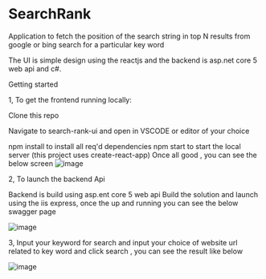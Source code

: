 # SearchRank
Application to fetch the position of the search string in top N results from google or bing search for  a particular key word 

The UI is simple design using  the reactjs and the backend is asp.net core 5 web api and c#.


Getting started

1, To get the frontend running locally:

Clone this repo

Navigate to search-rank-ui  and open in VSCODE or editor of your  choice 

npm install to install all req'd dependencies
npm start to start the local server (this project uses create-react-app)
Once all good , you can see the below screen 
![image](https://user-images.githubusercontent.com/11384742/104116584-e6950a80-536d-11eb-83c4-eb7ff2b82973.png)


2, To launch the backend Api 

Backend is build using asp.ent core 5 web api
Build the solution and launch using the iis express, once the up and running you can see the below swagger page 


![image](https://user-images.githubusercontent.com/11384742/104116661-bb5eeb00-536e-11eb-807e-7b881fafbedc.png)


3, Input your keyword for search and input your choice of website url related to key word and click search , you can see the result like below 

![image](https://user-images.githubusercontent.com/11384742/104116557-b188b800-536d-11eb-950c-d62e371b5c6f.png)
